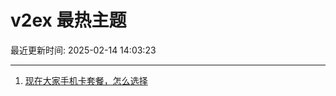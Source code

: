 # v2ex 最热主题

最近更新时间: 2025-02-14 14:03:23

--- 
1. [现在大家手机卡套餐，怎么选择](https://www.v2ex.com/t/1111343) 
